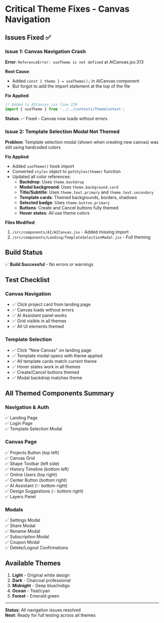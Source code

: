 # Critical Theme Fixes - Canvas Navigation

## Issues Fixed ✅

### Issue 1: Canvas Navigation Crash
**Error**: `ReferenceError: useTheme is not defined` at AICanvas.jsx:313

**Root Cause**: 
- Added `const { theme } = useTheme();` in AICanvas component
- But forgot to add the import statement at the top of the file

**Fix Applied**:
```javascript
// Added to AICanvas.jsx line 239
import { useTheme } from '../../contexts/ThemeContext';
```

**Status**: ✅ Fixed - Canvas now loads without errors

### Issue 2: Template Selection Modal Not Themed
**Problem**: Template selection modal (shown when creating new canvas) was still using hardcoded colors

**Fix Applied**:
- Added `useTheme()` hook import
- Converted `styles` object to `getStyles(theme)` function
- Updated all color references:
  - **Backdrop**: Uses `theme.backdrop`
  - **Modal background**: Uses `theme.background.card`
  - **Title/Subtitle**: Uses `theme.text.primary` and `theme.text.secondary`
  - **Template cards**: Themed backgrounds, borders, shadows
  - **Selected badge**: Uses `theme.button.primary`
  - **Buttons**: Create and Cancel buttons fully themed
  - **Hover states**: All use theme colors

**Files Modified**:
1. `/src/components/AI/AICanvas.jsx` - Added missing import
2. `/src/components/Landing/TemplateSelectionModal.jsx` - Full theming

## Build Status
✅ **Build Successful** - No errors or warnings

## Test Checklist

### Canvas Navigation
- ✅ Click project card from landing page
- ✅ Canvas loads without errors
- ✅ AI Assistant panel works
- ✅ Grid visible in all themes
- ✅ All UI elements themed

### Template Selection
- ✅ Click "New Canvas" on landing page
- ✅ Template modal opens with theme applied
- ✅ All template cards match current theme
- ✅ Hover states work in all themes
- ✅ Create/Cancel buttons themed
- ✅ Modal backdrop matches theme

## All Themed Components Summary

### Navigation & Auth
✅ Landing Page  
✅ Login Page  
✅ Template Selection Modal  

### Canvas Page
✅ Projects Button (top left)  
✅ Canvas Grid  
✅ Shape Toolbar (left side)  
✅ History Timeline (bottom left)  
✅ Online Users (top right)  
✅ Center Button (bottom right)  
✅ AI Assistant (✨ bottom right)  
✅ Design Suggestions (💡 bottom right)  
✅ Layers Panel  

### Modals
✅ Settings Modal  
✅ Share Modal  
✅ Rename Modal  
✅ Subscription Modal  
✅ Coupon Modal  
✅ Delete/Logout Confirmations  

## Available Themes
1. **Light** - Original white design
2. **Dark** - Charcoal professional
3. **Midnight** - Deep blue/indigo
4. **Ocean** - Teal/cyan
5. **Forest** - Emerald green

---

**Status**: All navigation issues resolved  
**Next**: Ready for full testing across all themes

